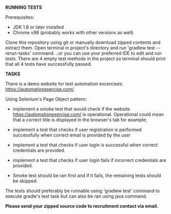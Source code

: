 **RUNNING TESTS**

Prerequisites: 
- JDK 1.8 or later installed
- Chrome v98 (probably works with other versions as well)

Clone this repository using git or manually download zipped contents and extract them.
Open terminal in project's directory and run 'gradlew test --rerun-tasks' command. ..or you can use your preferred IDE to edit and run tests.
There are 4 empty test methods in the project so terminal should print that all 4 tests have successfully passed.

**TASKS**

There is a demo website for test automation excercises: https://automationexercise.com/.

Using Selenium's Page Object pattern:
- implement a smoke test that would check if the website https://automationexercise.com/ is operational. Operational could mean that a correct title is displayed in the browser's tab for example;

- implement a test that checks if user registration is performed successfully when correct email is provided by the user

- implement a test that checks if user login is successful when correct credentials are provided. 

- implement a test that checks if user login fails if incorrect credentials are provided.

- Smoke test should be ran first and if it fails, the remaining tests should be skipped.


The tests should preferably be runnable using 'gradlew test' command to execute gradle's test task but can also be ran using java command.

**Please send your zipped source code to recruitment contact via email.**
